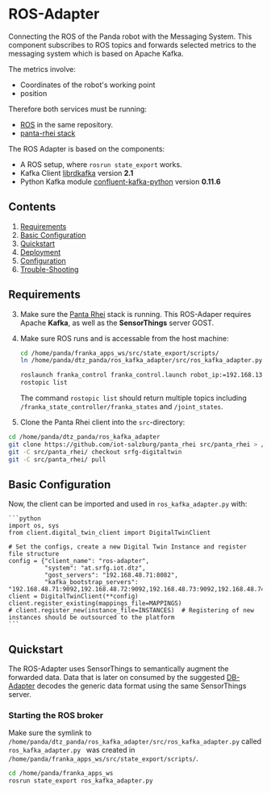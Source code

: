 # ROS-Adapter
Connecting the ROS of the Panda robot with the Messaging System.
This component subscribes to ROS topics and forwards selected metrics to the messaging system which is based on
Apache Kafka.

The metrics involve:
* Coordinates of the robot's working point
* position


Therefore both services must be running:
* [ROS](https://github.com/iot-salzburg/dtz_panda) in the same repository.
* [panta-rhei stack](https://github.com/iot-salzburg/panta_rhei)


The ROS Adapter is based on the components:
* A ROS setup, where `rosrun state_export` works.
* Kafka Client [librdkafka](https://github.com/geeknam/docker-confluent-python) version **2.1**
* Python Kafka module [confluent-kafka-python](https://github.com/confluentinc/confluent-kafka-python) 
version **0.11.6**


## Contents

1. [Requirements](#requirements)
2. [Basic Configuration](#basic-configuration)
2. [Quickstart](#quickstart)
3. [Deployment](#deployment-in-the-docker-swarm)
3. [Configuration](#configuration)
4. [Trouble-Shooting](#trouble-shooting)


## Requirements

3.  Make sure the [Panta Rhei](https://github.com/iot-salzburg/panta_rhei) stack is running.
    This ROS-Adaper requires Apache **Kafka**, as well as the **SensorThings** server GOST.
4.  Make sure ROS runs and is accessable from the host machine:

    ```bash
    cd /home/panda/franka_apps_ws/src/state_export/scripts/
    ln /home/panda/dtz_panda/ros_kafka_adapter/src/ros_kafka_adapter.py ros_kafka_adapter.py

    roslaunch franka_control franka_control.launch robot_ip:=192.168.13.1
    rostopic list
    ```

    The command `rostopic list` should return multiple topics including `/franka_state_controller/franka_states` and `/joint_states`.


5.  Clone the Panta Rhei client into the `src`-directory:
    
```bash
cd /home/panda/dtz_panda/ros_kafka_adapter
git clone https://github.com/iot-salzburg/panta_rhei src/panta_rhei > /dev/null 2>&1 || echo "Repo already exists"
git -C src/panta_rhei/ checkout srfg-digitaltwin
git -C src/panta_rhei/ pull
```

## Basic Configuration
Now, the client can be imported and used in `ros_kafka_adapter.py` with:
    
    ```python
    import os, sys
    from client.digital_twin_client import DigitalTwinClient

    # Set the configs, create a new Digital Twin Instance and register file structure
    config = {"client_name": "ros-adapter",
              "system": "at.srfg.iot.dtz",
              "gost_servers": "192.168.48.71:8082",
              "kafka_bootstrap_servers": "192.168.48.71:9092,192.168.48.72:9092,192.168.48.73:9092,192.168.48.74:9092,192.168.48.75:9092"}
    client = DigitalTwinClient(**config)
    client.register_existing(mappings_file=MAPPINGS)
    # client.register_new(instance_file=INSTANCES)  # Registering of new instances should be outsourced to the platform
    ```
    
## Quickstart

The ROS-Adapter uses SensorThings to semantically augment
the forwarded data. Data that is later on consumed by the
suggested [DB-Adapter](https://github.com/iot-salzburg/DB-Adapter/)
decodes the generic data format using the same SensorThings server.

### Starting the ROS broker

Make sure the symlink to `/home/panda/dtz_panda/ros_kafka_adapter/src/ros_kafka_adapter.py` 
called `ros_kafka_adapter.py ` was created in `/home/panda/franka_apps_ws/src/state_export/scripts/`.

```bash
cd /home/panda/franka_apps_ws
rosrun state_export ros_kafka_adapter.py 
```


